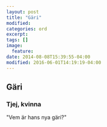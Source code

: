 ```yaml
---
layout: post
title: "Gäri"
modified:
categories: ord
excerpt:
tags: []
image:
  feature:
date: 2014-08-08T15:39:55-04:00
modified: 2016-06-01T14:19:19-04:00
---
```


## Gäri

### Tjej, kvinna

"Vem är hans nya gäri?"
